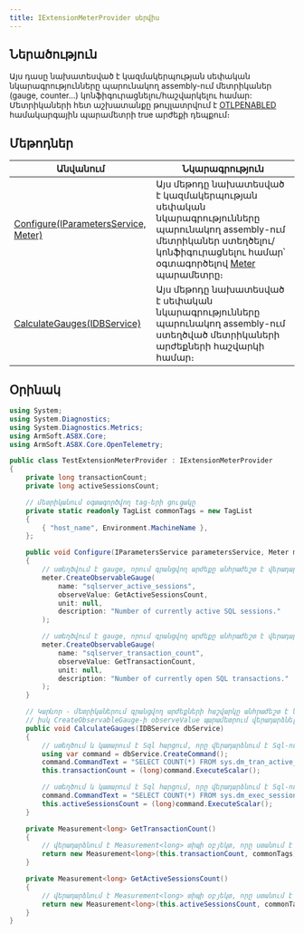 ```yaml
---
title: IExtensionMeterProvider սերվիս
---
```


## Ներածություն

Այս դասը նախատեսված է կազմակերպության սեփական նկարագրությունները պարունակող assembly-ում մետրիկաներ (gauge, counter...) կոնֆիգուրացնելու/հաշվարկելու համար: Մետրիկաների հետ աշխատանքը թույլատրվում է [OTLPENABLED](../otlp/parameters.md#otlpenabled) համակարգային պարամետրի true արժեքի դեպքում։

## Մեթոդներ

| Անվանում | Նկարագրություն |
|----------|----------------|
| [Configure(IParametersService, Meter)](Configure.md) | Այս մեթոդը նախատեսված է կազմակերպության սեփական նկարագրությունները պարունակող assembly-ում մետրիկաներ ստեղծելու/կոնֆիգուրացնելու համար՝ օգտագործելով [Meter](https://learn.microsoft.com/en-us/dotnet/api/system.diagnostics.metrics.meter) պարամետրը։ |
| [CalculateGauges(IDBService)](CalculateGauges.md) | Այս մեթոդը նախատեսված է սեփական նկարագրությունները պարունակող assembly-ում ստեղծված մետրիկաների արժեքների հաշվարկի համար։ |

## Օրինակ

```c#
using System;
using System.Diagnostics;
using System.Diagnostics.Metrics;
using ArmSoft.AS8X.Core;
using ArmSoft.AS8X.Core.OpenTelemetry;

public class TestExtensionMeterProvider : IExtensionMeterProvider
{
    private long transactionCount;
    private long activeSessionsCount;

    // մետրիկանում օգտագործվող tag-երի ցուցակը
    private static readonly TagList commonTags = new TagList
    {
        { "host_name", Environment.MachineName },
    };

    public void Configure(IParametersService parametersService, Meter meter)
    {
        // ստեղծվում է gauge, որում գրանցվող արժեքը անհրաժեշտ է վերադարձնել GetActiveSessionsCount մեթոդի միջոցով:
        meter.CreateObservableGauge(
            name: "sqlserver_active_sessions",
            observeValue: GetActiveSessionsCount,
            unit: null,
            description: "Number of currently active SQL sessions."
        );

        // ստեղծվում է gauge, որում գրանցվող արժեքը անհրաժեշտ է վերադարձնել GetTransactionCount մեթոդի միջոցով:
        meter.CreateObservableGauge(
            name: "sqlserver_transaction_count",
            observeValue: GetTransactionCount,
            unit: null,
            description: "Number of currently open SQL transactions."
        );
    }

    // Կարևոր - մետրիկաներում գրանցվող արժեքների հաշվարկը անհրաժեշտ է կատարել CalculateGauges մեթոդում,
    // իսկ CreateObservableGauge-ի observeValue պարամետրում վերադարձնել նախապես հաշվարկված մետրիկայի արժեքը:
    public void CalculateGauges(IDBService dbService)
    {
        // ստեղծում և կատարում է Sql հարցում, որը վերադարձնում է Sql-ում ակտիվ տրանզակցիաների քանակը
        using var command = dbService.CreateCommand();
        command.CommandText = "SELECT COUNT(*) FROM sys.dm_tran_active_transactions";
        this.transactionCount = (long)command.ExecuteScalar();

        // ստեղծում և կատարում է Sql հարցում, որը վերադարձնում է Sql-ում ակտիվ սեսսիաների քանակը
        command.CommandText = "SELECT COUNT(*) FROM sys.dm_exec_sessions WHERE status = 'running'";
        this.activeSessionsCount = (long)command.ExecuteScalar();
    }

    private Measurement<long> GetTransactionCount()
    {
        // վերադարձնում է Measurement<long> տիպի օբյեկտ, որը ստանում է մետրիկայի արժեքը և tag-երի ցուցակը
        return new Measurement<long>(this.transactionCount, commonTags);
    }

    private Measurement<long> GetActiveSessionsCount()
    {
        // վերադարձնում է Measurement<long> տիպի օբյեկտ, որը ստանում է մետրիկայի արժեքը և tag-երի ցուցակը
        return new Measurement<long>(this.activeSessionsCount, commonTags);
    }
}
```

